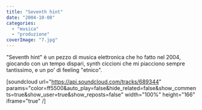 ```yaml
---
title: "Seventh hint"
date: "2004-10-08"
categories: 
  - "musica"
  - "produzione"
coverImage: "7.jpg"
---
```


"Seventh hint" è un pezzo di musica elettronica che ho fatto nel 2004, giocando con un tempo dispari, synth ciccioni che mi piacciono sempre tantissimo, e un po' di feeling "etnico".

\[soundcloud url="https://api.soundcloud.com/tracks/689344" params="color=ff5500&auto\_play=false&hide\_related=false&show\_comments=true&show\_user=true&show\_reposts=false" width="100%" height="166" iframe="true" /\]

